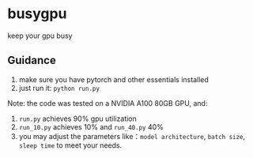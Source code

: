 # busygpu
keep your gpu busy

## Guidance
1. make sure you have pytorch and other essentials installed
2. just run it: `python run.py`

Note:
the code was tested on a NVIDIA A100 80GB GPU, and:
1. `run.py` achieves 90% gpu utilization
2. `run_10.py` achieves 10% and `run_40.py` 40%
3. you may adjust the parameters like：`model architecture`, `batch size`, `sleep time` to meet your needs.
